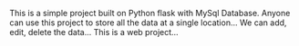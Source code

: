This is a simple project built on Python flask with MySql Database.
Anyone can use this project to store all the data at a single location...
We can add, edit, delete the data...
This is a web project...